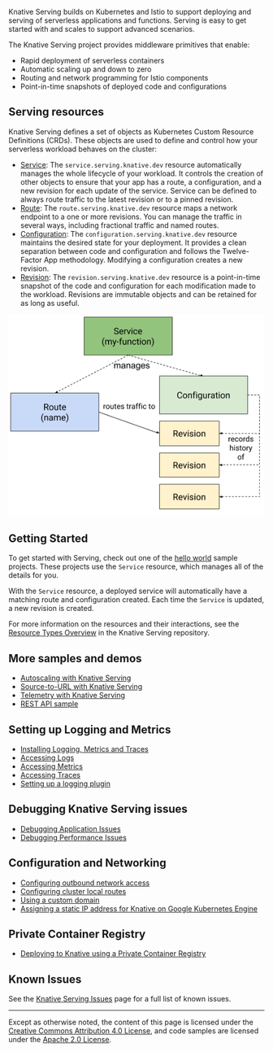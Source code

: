 
Knative Serving builds on Kubernetes and Istio to support deploying and serving
of serverless applications and functions. Serving is easy to get started with
and scales to support advanced scenarios.

The Knative Serving project provides middleware primitives that enable:

- Rapid deployment of serverless containers
- Automatic scaling up and down to zero
- Routing and network programming for Istio components
- Point-in-time snapshots of deployed code and configurations

## Serving resources

Knative Serving defines a set of objects as Kubernetes Custom Resource
Definitions (CRDs). These objects are used to define and control how your
serverless workload behaves on the cluster:

- [Service](https://github.com/knative/serving/blob/master/docs/spec/spec.md#service):
  The `service.serving.knative.dev` resource automatically manages the whole
  lifecycle of your workload. It controls the creation of other objects to
  ensure that your app has a route, a configuration, and a new revision for each
  update of the service. Service can be defined to always route traffic to the
  latest revision or to a pinned revision.
- [Route](https://github.com/knative/serving/blob/master/docs/spec/spec.md#route):
  The `route.serving.knative.dev` resource maps a network endpoint to a one or
  more revisions. You can manage the traffic in several ways, including
  fractional traffic and named routes.
- [Configuration](https://github.com/knative/serving/blob/master/docs/spec/spec.md#configuration):
  The `configuration.serving.knative.dev` resource maintains the desired state
  for your deployment. It provides a clean separation between code and
  configuration and follows the Twelve-Factor App methodology. Modifying a
  configuration creates a new revision.
- [Revision](https://github.com/knative/serving/blob/master/docs/spec/spec.md#revision):
  The `revision.serving.knative.dev` resource is a point-in-time snapshot of the
  code and configuration for each modification made to the workload. Revisions
  are immutable objects and can be retained for as long as useful.

![Diagram that displays how the Serving resources coordinate with each other.](https://github.com/knative/serving/raw/master/docs/spec/images/object_model.png)

## Getting Started

To get started with Serving, check out one of the [hello world](./samples/) sample
projects. These projects use the `Service` resource, which manages all of the
details for you.

With the `Service` resource, a deployed service will automatically have a
matching route and configuration created. Each time the `Service` is updated, a
new revision is created.

For more information on the resources and their interactions, see the
[Resource Types Overview](https://github.com/knative/serving/blob/master/docs/spec/overview.md)
in the Knative Serving repository.

## More samples and demos

- [Autoscaling with Knative Serving](./samples/autoscale-go/README.md)
- [Source-to-URL with Knative Serving](./samples/source-to-url-go/README.md)
- [Telemetry with Knative Serving](./samples/telemetry-go/README.md)
- [REST API sample](./samples/rest-api-go/README.md)

## Setting up Logging and Metrics

- [Installing Logging, Metrics and Traces](./installing-logging-metrics-traces.md)
- [Accessing Logs](./accessing-logs.md)
- [Accessing Metrics](./accessing-metrics.md)
- [Accessing Traces](./accessing-traces.md)
- [Setting up a logging plugin](./setting-up-a-logging-plugin.md)

## Debugging Knative Serving issues

- [Debugging Application Issues](./debugging-application-issues.md)
- [Debugging Performance Issues](./debugging-performance-issues.md)

## Configuration and Networking

- [Configuring outbound network access](./outbound-network-access.md)
- [Configuring cluster local routes](./cluster-local-route.md)
- [Using a custom domain](./using-a-custom-domain.md)
- [Assigning a static IP address for Knative on Google Kubernetes Engine](./gke-assigning-static-ip-address.md)

## Private Container Registry
- [Deploying to Knative using a Private Container Registry](./deploying-with-private-registry.md)

## Known Issues

See the [Knative Serving Issues](https://github.com/knative/serving/issues) page
for a full list of known issues.

---

Except as otherwise noted, the content of this page is licensed under the
[Creative Commons Attribution 4.0 License](https://creativecommons.org/licenses/by/4.0/),
and code samples are licensed under the
[Apache 2.0 License](https://www.apache.org/licenses/LICENSE-2.0).
